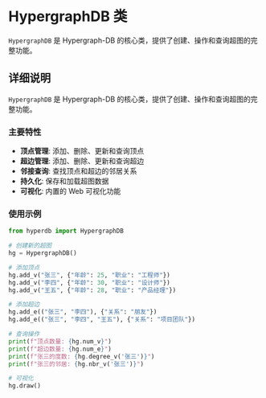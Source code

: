 # HypergraphDB 类

`HypergraphDB` 是 Hypergraph-DB 的核心类，提供了创建、操作和查询超图的完整功能。

## 详细说明

`HypergraphDB` 是 Hypergraph-DB 的核心类，提供了创建、操作和查询超图的完整功能。

### 主要特性

- **顶点管理**: 添加、删除、更新和查询顶点
- **超边管理**: 添加、删除、更新和查询超边
- **邻接查询**: 查找顶点和超边的邻居关系
- **持久化**: 保存和加载超图数据
- **可视化**: 内置的 Web 可视化功能

### 使用示例

```python
from hyperdb import HypergraphDB

# 创建新的超图
hg = HypergraphDB()

# 添加顶点
hg.add_v("张三", {"年龄": 25, "职业": "工程师"})
hg.add_v("李四", {"年龄": 30, "职业": "设计师"})
hg.add_v("王五", {"年龄": 28, "职业": "产品经理"})

# 添加超边
hg.add_e(("张三", "李四"), {"关系": "朋友"})
hg.add_e(("张三", "李四", "王五"), {"关系": "项目团队"})

# 查询操作
print(f"顶点数量: {hg.num_v}")
print(f"超边数量: {hg.num_e}")
print(f"张三的度数: {hg.degree_v('张三')}")
print(f"张三的邻居: {hg.nbr_v('张三')}")

# 可视化
hg.draw()
```
